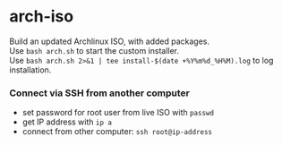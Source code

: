 # arch-iso
Build an updated Archlinux ISO, with added packages.  
Use `bash arch.sh` to start the custom installer.  
Use `bash arch.sh 2>&1 | tee install-$(date +%Y%m%d_%H%M).log` to log installation.
### Connect via SSH from another computer
- set password for root user from live ISO with `passwd`
- get IP address with `ip a`
- connect from other computer:
`ssh root@ip-address`
